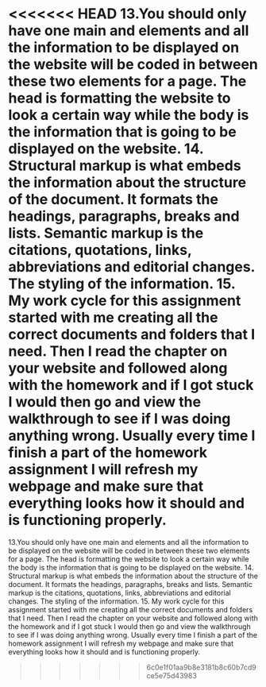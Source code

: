 <<<<<<< HEAD
13.You should only have one main <head> and <body> elements and all the information to be displayed on the website will be coded in between these two elements for a page. The head is formatting the website to look a certain way while the body is the information that is going to be displayed on the website.
14. Structural markup is what embeds the information about the structure of the document. It formats the headings, paragraphs, breaks and lists. Semantic markup is the citations, quotations, links, abbreviations and editorial changes. The styling of the information.
15. My work cycle for this assignment started with me creating all the correct documents and folders that I need. Then I read the chapter on your website and followed along with the homework and if I got stuck I would then go and view the walkthrough to see if I was doing anything wrong. Usually every time I finish a part of the homework assignment I will refresh my webpage and make sure that everything looks how it should and is functioning properly.
=======
13.You should only have one main <head> and <body> elements and all the information to be displayed on the website will be coded in between these two elements for a page. The head is formatting the website to look a certain way while the body is the information that is going to be displayed on the website.
14. Structural markup is what embeds the information about the structure of the document. It formats the headings, paragraphs, breaks and lists. Semantic markup is the citations, quotations, links, abbreviations and editorial changes. The styling of the information.
15. My work cycle for this assignment started with me creating all the correct documents and folders that I need. Then I read the chapter on your website and followed along with the homework and if I got stuck I would then go and view the walkthrough to see if I was doing anything wrong. Usually every time I finish a part of the homework assignment I will refresh my webpage and make sure that everything looks how it should and is functioning properly.
>>>>>>> 6c0e1f01aa9b8e3181b8c60b7cd9ce5e75d43983
